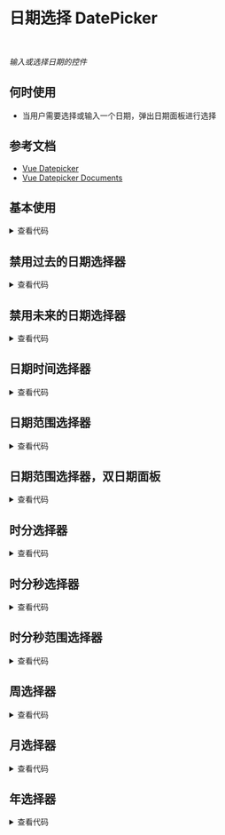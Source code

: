 # 日期选择 DatePicker

<br/>

*输入或选择日期的控件*

## 何时使用

- 当用户需要选择或输入一个日期，弹出日期面板进行选择

## 参考文档

- [Vue Datepicker](https://vue3datepicker.com/)
- [Vue Datepicker Documents](https://vue3datepicker.com/installation/)

<script setup lang="ts">
import { ref, watchEffect } from 'vue'
import { endOfMonth, endOfYear, startOfMonth, startOfYear, subMonths, addDays, startOfWeek, endOfWeek, addHours, addMinutes, addSeconds } from 'date-fns'

const dateValue = ref(Date.now())
const rangeValue = ref<number[]>([Date.now(), addDays(new Date(), 1).getTime()])
console.log(addHours(Date.now(), 1))

const timeRangeValue = ref([
  {
    hours: new Date().getHours(),
    minutes: new Date().getMinutes(),
    seconds: new Date().getSeconds()
  },
  {
    hours: addHours(Date.now(), 1).getHours(),
    minutes: addMinutes(Date.now(), 10).getMinutes(),
    seconds: addSeconds(Date.now(), 30).getSeconds()
  }
])
const presetRanges = ref([
  { label: 'Today', range: [new Date(), new Date()] },
  { label: 'This month', range: [startOfMonth(new Date()), endOfMonth(new Date())] },
  {
    label: 'Last month',
    range: [startOfMonth(subMonths(new Date(), 1)), endOfMonth(subMonths(new Date(), 1))],
  },
  { label: 'This year', range: [startOfYear(new Date()).getTime(), endOfYear(new Date()).getTime()] }
])
const timeValue = ref({
  hours: new Date().getHours(),
  minutes: new Date().getMinutes()
})
const secondsValue = ref({
  hours: new Date().getHours(),
  minutes: new Date().getMinutes(),
  seconds: new Date().getSeconds()
})
const weekValue = ref([startOfWeek(new Date()), endOfWeek(new Date())])
const monthValue = ref({
  year: new Date().getFullYear(),
  month: new Date().getMonth()
})
const yearValue = ref(new Date().getFullYear())

watchEffect(() => {
  console.log('dateValue:', dateValue.value)
})
watchEffect(() => {
  console.log('rangeValue:', rangeValue.value)
})
watchEffect(() => {
  console.log('timeValue:', timeValue.value)
})
watchEffect(() => {
  console.log('weekValue:', weekValue.value)
})
watchEffect(() => {
  console.log('monthValue:', monthValue.value)
})
watchEffect(() => {
  console.log('yearValue:', yearValue.value)
})
</script>

## 基本使用

<DatePicker placeholder="请选择日期" v-model:date="dateValue"/>

<details>
<summary>查看代码</summary>

```vue
<script setup>
import { ref, watchEffect } from 'vue'
const dateValue = ref(Date.now())
watchEffect(() => {
  console.log('dateValue:', dateValue.value)
})
</script>
<template>
  <DatePicker placeholder="请选择日期" v-model:date="dateValue"/>
</template>
```

</details>

## 禁用过去的日期选择器

<DatePicker
  placeholder="请选择日期"
  v-model:date="dateValue"
  :min-date="new Date()"
  format="yyyy-MM-dd" />

<details>
<summary>查看代码</summary>

```vue
<script setup>
import { ref, watchEffect } from 'vue'
const dateValue = ref(Date.now())
watchEffect(() => {
  console.log('dateValue:', dateValue.value)
})
</script>
<template>
  <DatePicker
    placeholder="请选择日期"
    v-model:date="dateValue"
    :min-date="new Date()"
    format="yyyy-MM-dd" />
</template>
```

</details>

## 禁用未来的日期选择器

<DatePicker
  placeholder="请选择日期"
  v-model:date="dateValue"
  mode="date"
  :max-date="new Date()"
  format="yyyy-MM-dd" />

<details>
<summary>查看代码</summary>

```vue
<script setup>
import { ref, watchEffect } from 'vue'
const dateValue = ref(Date.now())
watchEffect(() => {
  console.log('dateValue:', dateValue.value)
})
</script>
<template>
  <DatePicker
    placeholder="请选择日期"
    v-model:date="dateValue"
    mode="date"
    :max-date="new Date()"
    format="yyyy-MM-dd" />
</template>
```

</details>

## 日期时间选择器

<DatePicker
  placeholder="请选择日期时间"
  v-model:date="dateValue"
  mode="date"
  format="yyyy-MM-dd HH:mm:ss"
  :width="240"
  show-time
  enable-seconds />

<details>
<summary>查看代码</summary>

```vue
<script setup>
import { ref, watchEffect } from 'vue'
const dateValue = ref(Date.now())
watchEffect(() => {
  console.log('dateValue:', dateValue.value)
})
</script>
<template>
  <DatePicker
    placeholder="请选择日期时间"
    v-model:date="dateValue"
    mode="date"
    format="yyyy-MM-dd HH:mm:ss"
    :width="240"
    show-time
    enable-seconds />
</template>
```

</details>

## 日期范围选择器

<DatePicker
  placeholder="请选择日期范围"
  v-model:date="rangeValue"
  range
  :preset-ranges="presetRanges"
  format="yyyy-MM-dd"
  :width="280" />

<details>
<summary>查看代码</summary>

```vue
<script setup>
import { ref, watchEffect } from 'vue'
const rangeValue = ref<number[]>([Date.now(), addDays(new Date(), 1).getTime()])
watchEffect(() => {
  console.log('rangeValue:', rangeValue.value)
})
</script>
<template>
  <DatePicker
    placeholder="请选择日期范围"
    v-model:date="rangeValue"
    range
    :preset-ranges="presetRanges"
    format="yyyy-MM-dd"
    :width="280" />
</template>
```

</details>

## 日期范围选择器，双日期面板

<DatePicker
  placeholder="请选择日期范围"
  v-model:date="rangeValue"
  mode="range"
  format="yyyy-MM-dd"
  :width="280"
  range
  multi-calendars />

<details>
<summary>查看代码</summary>

```vue
<script setup>
import { ref, watchEffect } from 'vue'
const rangeValue = ref<number[]>([Date.now(), addDays(new Date(), 1).getTime()])
watchEffect(() => {
  console.log('rangeValue:', rangeValue.value)
})
</script>
<template>
  <DatePicker
    placeholder="请选择日期范围"
    v-model:date="rangeValue"
    mode="range"
    format="yyyy-MM-dd"
    :width="280"
    range
    multi-calendars />
</template>
```

</details>

## 时分选择器

<DatePicker
  placeholder="请选择时间"
  v-model:date="timeValue"
  mode="time"
  show-time
  mode-height="120"
  format="HH:mm"
  :width="120" />

<details>
<summary>查看代码</summary>

```vue
<script setup>
import { ref, watchEffect } from 'vue'
const timeValue = ref({
  hours: new Date().getHours(),
  minutes: new Date().getMinutes()
})
watchEffect(() => {
  console.log('timeValue:', timeValue.value)
})
</script>
<template>
  <DatePicker
    placeholder="请选择时间"
    v-model:date="timeValue"
    mode="time"
    show-time
    mode-height="120"
    format="HH:mm"
    :width="120" />
</template>
```

</details>

## 时分秒选择器

<DatePicker
  placeholder="请选择时间"
  v-model:date="secondsValue"
  mode="time"
  show-time
  enable-seconds
  mode-height="120"
  format="HH:mm:ss"
  :width="150" />

<details>
<summary>查看代码</summary>

```vue
<script setup>
import { ref, watchEffect } from 'vue'
const secondsValue = ref({
  hours: new Date().getHours(),
  minutes: new Date().getMinutes(),
  seconds: new Date().getSeconds()
})
watchEffect(() => {
  console.log('secondsValue:', secondsValue.value)
})
</script>
<template>
  <DatePicker
    placeholder="请选择时间"
    v-model:date="secondsValue"
    mode="time"
    show-time
    enable-seconds
    mode-height="120"
    format="HH:mm:ss"
    :width="150" />
</template>
```

</details>

## 时分秒范围选择器

<DatePicker
  placeholder="请选择时间"
  v-model:date="timeRangeValue"
  mode="time"
  show-time
  range
  enable-seconds
  mode-height="120"
  format="HH:mm:ss"
  :width="240" />

<details>
<summary>查看代码</summary>

```vue
<script setup>
import { ref, watchEffect } from 'vue'
const timeRangeValue = ref([
  {
    hours: new Date().getHours(),
    minutes: new Date().getMinutes(),
    seconds: new Date().getSeconds()
  },
  {
    hours: addHours(Date.now(), 1).getHours(),
    minutes: addMinutes(Date.now(), 10).getMinutes(),
    seconds: addSeconds(Date.now(), 30).getSeconds()
  }
])
watchEffect(() => {
  console.log('timeRangeValue:', timeRangeValue.value)
})
</script>
<template>
  <DatePicker
    placeholder="请选择时间"
    v-model:date="timeRangeValue"
    mode="time"
    show-time
    range
    enable-seconds
    mode-height="120"
    format="HH:mm:ss"
    :width="240" />
</template>
```

</details>

## 周选择器

<DatePicker
  placeholder="请选择周"
  v-model:date="weekValue"
  mode="week"
  format="yyyy-MM-dd"
  :width="280" />

<details>
<summary>查看代码</summary>

```vue
<script setup>
import { ref, watchEffect } from 'vue'
const weekValue = ref([startOfWeek(new Date()), endOfWeek(new Date())])
watchEffect(() => {
  console.log('weekValue:', weekValue.value)
})
</script>
<template>
  <DatePicker
    placeholder="请选择周"
    v-model:date="weekValue"
    mode="week"
    format="yyyy-MM-dd"
    :width="280" />
</template>
```

</details>

## 月选择器

<DatePicker
  placeholder="请选择月"
  v-model:date="monthValue"
  mode="month"
  format="yyyy-MM"
  :width="150" />

<details>
<summary>查看代码</summary>

```vue
<script setup>
import { ref, watchEffect } from 'vue'
const monthValue = ref({
  year: new Date().getFullYear(),
  month: new Date().getMonth()
})
watchEffect(() => {
  console.log('monthValue:', monthValue.value)
})
</script>
<template>
  <DatePicker
    placeholder="请选择月"
    v-model:date="monthValue"
    mode="month"
    format="yyyy-MM"
    :width="150" />
</template>
```

</details>

## 年选择器

<DatePicker
  placeholder="请选择年"
  v-model:date="yearValue"
  mode="year"
  format="yyyy"
  :width="120" />

<details>
<summary>查看代码</summary>

```vue
<script setup>
import { ref, watchEffect } from 'vue'
const yearValue = ref(new Date().getFullYear())
watchEffect(() => {
  console.log('yearValue:', yearValue.value)
})
</script>
<template>
  <DatePicker
    placeholder="请选择年"
    v-model:date="yearValue"
    mode="year"
    format="yyyy"
    :width="120" />
</template>
```

</details>

